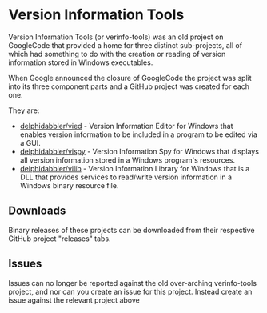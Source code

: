 # Version Information Tools

Version Information Tools (or verinfo-tools) was an old project on GoogleCode that provided a home for three distinct sub-projects, all of which had something to do with the creation or reading of version information stored in Windows executables.

When Google announced the closure of GoogleCode the project was split into its three component parts and a GitHub project was created for each one.

They are:

* [delphidabbler/vied](https://github.com/delphidabbler/vied) - Version Information Editor for Windows that enables version information to be included in a program to be edited via a GUI.
* [delphidabbler/vispy](https://github.com/delphidabbler/vispy) - Version Information Spy for Windows that displays all version information stored in a Windows program's resources.
* [delphidabbler/vilib](https://github.com/delphidabbler/vilib) - Version Information Library for Windows that is a DLL that provides services to read/write version information in a Windows binary resource file.

## Downloads

Binary releases of these projects can be downloaded from their respective GitHub project "releases" tabs.

## Issues

Issues can no longer be reported against the old over-arching verinfo-tools project, and nor can you create an issue for this project. Instead create an issue against the relevant project above
